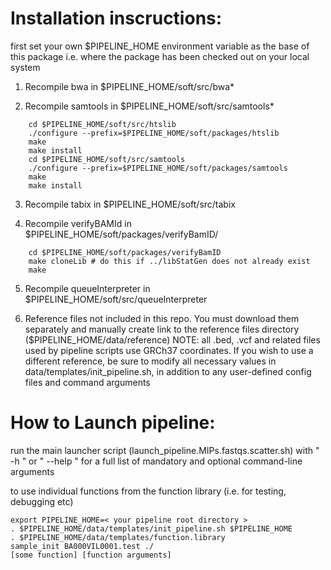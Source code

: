 # Installation inscructions:


first set your own $PIPELINE_HOME environment variable as the base of this package i.e. where the package has been checked out on your local system

1. Recompile bwa in $PIPELINE_HOME/soft/src/bwa* 

2. Recompile samtools in $PIPELINE_HOME/soft/src/samtools*
```shell
	cd $PIPELINE_HOME/soft/src/htslib
	./configure --prefix=$PIPELINE_HOME/soft/packages/htslib
	make
	make install
	cd $PIPELINE_HOME/soft/src/samtools
	./configure --prefix=$PIPELINE_HOME/soft/packages/samtools
	make
	make install
```
	
3. Recompile tabix in $PIPELINE_HOME/soft/src/tabix

4. Recompile verifyBAMId in $PIPELINE_HOME/soft/packages/verifyBamID/
```shell
	cd $PIPELINE_HOME/soft/packages/verifyBamID
	make cloneLib # do this if ../libStatGen does not already exist
	make
```

5. Recompile queueInterpreter in $PIPELINE_HOME/soft/src/queueInterpreter

6. Reference files not included in this repo. You must download them separately and manually create link to the reference files directory ($PIPELINE_HOME/data/reference)
    NOTE: all .bed, .vcf and related files used by pipeline scripts use GRCh37 coordinates. If you wish to use a different reference, be sure to modify all necessary values in data/templates/init_pipeline.sh, in addition to any user-defined config files and command arguments
	

# How to Launch pipeline:

run the main launcher script (launch_pipeline.MIPs.fastqs.scatter.sh) with " -h " or " --help " for a full list of mandatory and optional command-line arguments


to use individual functions from the function library (i.e. for testing, debugging etc)

```
export PIPELINE_HOME=< your pipeline root directory >
. $PIPELINE_HOME/data/templates/init_pipeline.sh $PIPELINE_HOME
. $PIPELINE_HOME/data/templates/function.library 
sample_init BA000VIL0001.test ./
[some function] [function arguments]
```